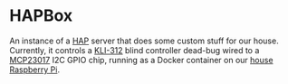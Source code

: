 # HAPBox

An instance of a [HAP](https://github.com/mtrudel/hap) server that does some
custom stuff for our house. Currently, it controls a 
[KLI-312](https://www.veluxsolutions.com/apps/LPI.nsf/0/264B37C2E35FC5C385257A460070BBFB/%24file/KLI%20310-311-312%20Remote.pdf)
blind controller dead-bug wired to
a [MCP23017](https://ww1.microchip.com/downloads/aemDocuments/documents/APID/ProductDocuments/DataSheets/MCP23017-Data-Sheet-DS20001952.pdf)
I2C GPIO chip, running as a Docker container on our [house Raspberry
Pi](https://github.com/mtrudel/pibox).
